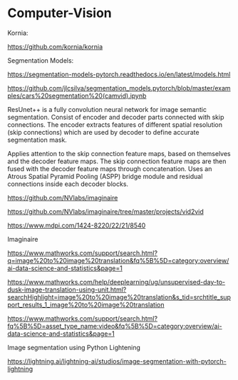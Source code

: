 # Computer-Vision

Kornia:

https://github.com/kornia/kornia

Segmentation Models:

https://segmentation-models-pytorch.readthedocs.io/en/latest/models.html

https://github.com/jlcsilva/segmentation_models.pytorch/blob/master/examples/cars%20segmentation%20(camvid).ipynb

ResUnet++ is a fully convolution neural network for image semantic segmentation. Consist of encoder and decoder parts connected with skip connections. The encoder extracts features of different spatial resolution (skip connections) which are used by decoder to define accurate segmentation mask.

Applies attention to the skip connection feature maps, based on themselves and the decoder feature maps. The skip connection feature maps are then fused with the decoder feature maps through concatenation. Uses an Atrous Spatial Pyramid Pooling (ASPP) bridge module and residual connections inside each decoder blocks.


https://github.com/NVlabs/imaginaire

https://github.com/NVlabs/imaginaire/tree/master/projects/vid2vid

https://www.mdpi.com/1424-8220/22/21/8540


Imaginaire

https://www.mathworks.com/support/search.html?q=image%20to%20image%20translation&fq%5B%5D=category:overview/ai-data-science-and-statistics&page=1

https://www.mathworks.com/help/deeplearning/ug/unsupervised-day-to-dusk-image-translation-using-unit.html?searchHighlight=image%20to%20image%20translation&s_tid=srchtitle_support_results_1_image%20to%20image%20translation

https://www.mathworks.com/support/search.html?fq%5B%5D=asset_type_name:video&fq%5B%5D=category:overview/ai-data-science-and-statistics&page=1

Image segmentation using Python Lightening

https://lightning.ai/lightning-ai/studios/image-segmentation-with-pytorch-lightning


